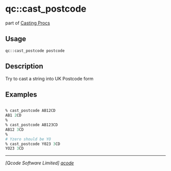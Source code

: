qc::cast_postcode
=================

part of [Casting Procs](../cast.md)

Usage
-----
`qc::cast_postcode postcode`

Description
-----------
Try to cast a string into UK Postcode form

Examples
--------
```tcl

% cast_postcode AB12CD
AB1 2CD
%
% cast_postcode AB123CD
AB12 3CD
%
# Yzero should be YO
% cast_postcode Y023 3CD
YO23 3CD


```

----------------------------------
*[Qcode Software Limited] [qcode]*

[qcode]: http://www.qcode.co.uk "Qcode Software"